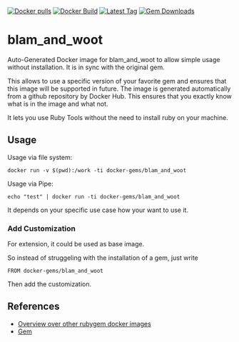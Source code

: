 [![Docker pulls](https://img.shields.io/docker/pulls/rubygem/blam_and_woot.svg)](https://hub.docker.com/r/rubygem/blam_and_woot/)
[![Docker Build](https://img.shields.io/docker/automated/rubygem/blam_and_woot.svg)](https://hub.docker.com/r/rubygem/blam_and_woot/)
[![Latest Tag](https://img.shields.io/github/tag/docker-rubygem/blam_and_woot.svg)](https://hub.docker.com/r/rubygem/blam_and_woot/)
[![Gem Downloads](https://img.shields.io/gem/dt/blam_and_woot.svg)](https://rubygems.org/gems/blam_and_woot/)
# blam_and_woot

Auto-Generated Docker image for blam_and_woot to allow simple usage without installation.
It is in sync with the original gem.

This allows to use a specific version of your favorite gem and ensures that this image will be supported in future.
The image is generated automatically from a github repository by Docker Hub.
This ensures that you exactly know what is in the image and what not.

It lets you use Ruby Tools without the need to install ruby on your machine.

## Usage

Usage via file system:

`docker run -v $(pwd):/work -ti docker-gems/blam_and_woot`

Usage via Pipe:

`echo "test" | docker run -ti docker-gems/blam_and_woot`

It depends on your specific use case how your want to use it.

### Add Customization

For extension, it could be used as base image.

So instead of struggeling with the installation of a gem, just write

`FROM docker-gems/blam_and_woot`

Then add the customization.

## References

 - [Overview over other rubygem docker images](https://github.com/thinkbot/docker-rubygem)
 - [Gem](https://rubygems.org/gems/blam_and_woot/)
